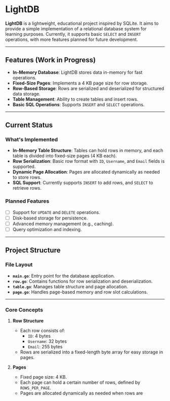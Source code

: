 # LightDB

**LightDB** is a lightweight, educational project inspired by SQLite. It aims to provide a simple implementation of a relational database system for learning purposes. Currently, it supports basic `SELECT` and `INSERT` operations, with more features planned for future development.

---

## Features (Work in Progress)

- **In-Memory Database**: LightDB stores data in-memory for fast operations.
- **Fixed-Size Pages**: Implements a 4 KB page size for row storage.
- **Row-Based Storage**: Rows are serialized and deserialized for structured data storage.
- **Table Management**: Ability to create tables and insert rows.
- **Basic SQL Operations**: Supports `INSERT` and `SELECT` operations.

---

## Current Status

### What's Implemented
- **In-Memory Table Structure**: Tables can hold rows in memory, and each table is divided into fixed-size pages (4 KB each).
- **Row Serialization**: Basic row format with `ID`, `Username`, and `Email` fields is supported.
- **Dynamic Page Allocation**: Pages are allocated dynamically as needed to store rows.
- **SQL Support**: Currently supports `INSERT` to add rows, and `SELECT` to retrieve rows.

### Planned Features
- [ ] Support for `UPDATE` and `DELETE` operations.
- [ ] Disk-based storage for persistence.
- [ ] Advanced memory management (e.g., caching).
- [ ] Query optimization and indexing.

---

## Project Structure

### File Layout

- **`main.go`**: Entry point for the database application.
- **`row.go`**: Contains functions for row serialization and deserialization.
- **`table.go`**: Manages table structure and page allocation.
- **`page.go`**: Handles page-based memory and row slot calculations.

---

### Core Concepts

1. **Row Structure**  
   - Each row consists of:
     - `ID`: 4 bytes
     - `Username`: 32 bytes
     - `Email`: 255 bytes
   - Rows are serialized into a fixed-length byte array for easy storage in pages.

2. **Pages**  
   - Fixed page size: 4 KB.
   - Each page can hold a certain number of rows, defined by `ROWS_PER_PAGE`.
   - Pages are allocated dynamically as needed when rows are
